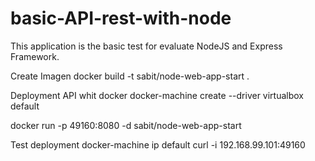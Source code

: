 # basic-API-rest-with-node


This application is the basic test for evaluate NodeJS and Express Framework.


Create Imagen
docker build -t sabit/node-web-app-start .


Deployment API whit docker
docker-machine create --driver virtualbox default

docker run -p 49160:8080 -d sabit/node-web-app-start


Test deployment
docker-machine ip default
curl -i 192.168.99.101:49160